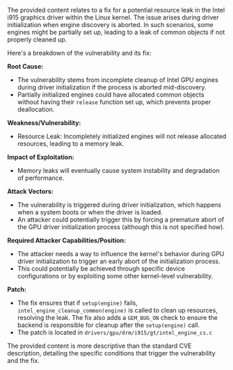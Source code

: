 The provided content relates to a fix for a potential resource leak in the Intel i915 graphics driver within the Linux kernel. The issue arises during driver initialization when engine discovery is aborted. In such scenarios, some engines might be partially set up, leading to a leak of common objects if not properly cleaned up.

Here's a breakdown of the vulnerability and its fix:

**Root Cause:**

-   The vulnerability stems from incomplete cleanup of Intel GPU engines during driver initialization if the process is aborted mid-discovery.
-   Partially initialized engines could have allocated common objects without having their `release` function set up, which prevents proper deallocation.

**Weakness/Vulnerability:**

-   Resource Leak: Incompletely initialized engines will not release allocated resources, leading to a memory leak.

**Impact of Exploitation:**

-   Memory leaks will eventually cause system instability and degradation of performance.

**Attack Vectors:**

-   The vulnerability is triggered during driver initialization, which happens when a system boots or when the driver is loaded.
-   An attacker could potentially trigger this by forcing a premature abort of the GPU driver initialization process (although this is not specified how).

**Required Attacker Capabilities/Position:**

-   The attacker needs a way to influence the kernel's behavior during GPU driver initialization to trigger an early abort of the initialization process.
-   This could potentially be achieved through specific device configurations or by exploiting some other kernel-level vulnerability.

**Patch:**

-   The fix ensures that if `setup(engine)` fails, `intel_engine_cleanup_common(engine)` is called to clean up resources, resolving the leak. The fix also adds a `GEM_BUG_ON` check to ensure the backend is responsible for cleanup after the `setup(engine)` call.
-   The patch is located in `drivers/gpu/drm/i915/gt/intel_engine_cs.c`

The provided content is more descriptive than the standard CVE description, detailing the specific conditions that trigger the vulnerability and the fix.